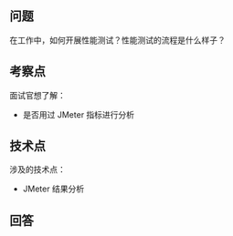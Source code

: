 ## 问题

在工作中，如何开展性能测试？性能测试的流程是什么样子？

## 考察点
面试官想了解：

- 是否用过 JMeter 指标进行分析

## 技术点
涉及的技术点：
- JMeter 结果分析
## 回答
